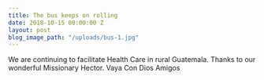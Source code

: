 ```yaml
---
title: The bus keeps on rolling
date: 2018-10-15 00:00:00 Z
layout: post
blog_image_path: "/uploads/bus-1.jpg"
---
```


We are continuing to facilitate Health Care in rural Guatemala. Thanks to our wonderful Missionary Hector. Vaya Con Dios Amigos